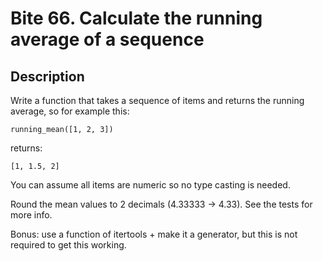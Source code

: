 # Bite 66. Calculate the running average of a sequence

## Description

Write a function that takes a sequence of items and returns the running average, so for example this:

```running_mean([1, 2, 3])```

returns:

```[1, 1.5, 2]```

You can assume all items are numeric so no type casting is needed.

Round the mean values to 2 decimals (4.33333 -> 4.33). See the tests for more info.

Bonus: use a function of itertools + make it a generator, but this is not required to get this working.
